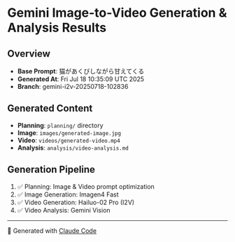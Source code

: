 # Gemini Image-to-Video Generation & Analysis Results

## Overview
- **Base Prompt**: 猫があくびしながら甘えてくる
- **Generated At**: Fri Jul 18 10:35:09 UTC 2025
- **Branch**: gemini-i2v-20250718-102836

## Generated Content
- **Planning**: `planning/` directory
- **Image**: `images/generated-image.jpg`
- **Video**: `videos/generated-video.mp4`
- **Analysis**: `analysis/video-analysis.md`

## Generation Pipeline
1. ✅ Planning: Image & Video prompt optimization
2. ✅ Image Generation: Imagen4 Fast
3. ✅ Video Generation: Hailuo-02 Pro (I2V)
4. ✅ Video Analysis: Gemini Vision

---
🤖 Generated with [Claude Code](https://claude.ai/code)
